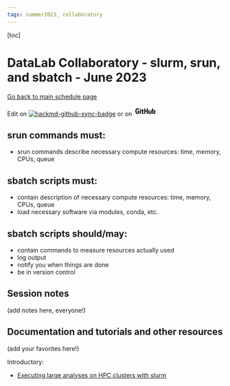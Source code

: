 ```yaml
---
tags: summer2023, collaboratory
---
```


[toc]

# DataLab Collaboratory - slurm, srun, and sbatch - June 2023

[Go back to main schedule page](https://hackmd.io/KhkZGZhyRt6pu4lbEHi6ow?view)

Edit on [![hackmd-github-sync-badge](https://hackmd.io/9XoHaRy3RFyoEpSIaGqyBw/badge)](https://hackmd.io/9XoHaRy3RFyoEpSIaGqyBw) or on [![github](https://raw.githubusercontent.com/ngs-docs/2023-june-datalab-collaboratory/main/images/GitHub_Logo.png)](https://github.com/ngs-docs/2023-june-datalab-collaboratory/blob/main/resources/slurm-srun-sbatch-clusters.md)

## srun commands must:
* srun commands describe necessary compute resources: time, memory, CPUs, queue

## sbatch scripts must:
* contain description of necessary compute resources: time, memory, CPUs, queue
* load necessary software via modules, conda, etc.

## sbatch scripts should/may:
* contain commands to measure resources actually used
* log output
* notify you when things are done
* be in version control

## Session notes

(add notes here, everyone!)

## Documentation and tutorials and other resources

(add your favorites here!)

Introductory:
* [Executing large analyses on HPC clusters with slurm](https://ngs-docs.github.io/2021-august-remote-computing/executing-large-analyses-on-hpc-clusters-with-slurm.htm)